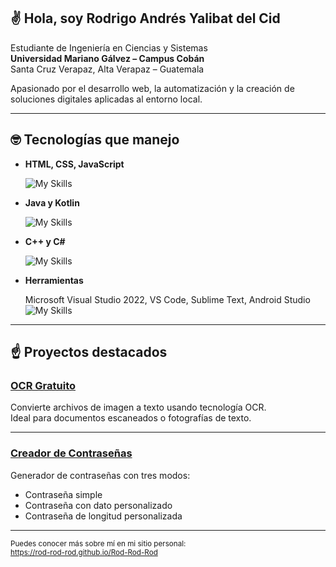 ## ✌️ Hola, soy Rodrigo Andrés Yalibat del Cid

Estudiante de Ingeniería en Ciencias y Sistemas  
**Universidad Mariano Gálvez – Campus Cobán**  
Santa Cruz Verapaz, Alta Verapaz – Guatemala  

Apasionado por el desarrollo web, la automatización y la creación de soluciones digitales aplicadas al entorno local.

---

## 🤓 Tecnologías que manejo

- **HTML, CSS, JavaScript**

  ![My Skills](https://skillicons.dev/icons?i=html,css,js)

- **Java y Kotlin**

  ![My Skills](https://skillicons.dev/icons?i=java,kotlin)

- **C++ y C#**

  ![My Skills](https://skillicons.dev/icons?i=cpp,cs)

- **Herramientas**

  Microsoft Visual Studio 2022, VS Code, Sublime Text, Android Studio  
  ![My Skills](https://skillicons.dev/icons?i=visualstudio,vscode,sublime,androidstudio)

---

## ☝️ Proyectos destacados

### [OCR Gratuito](https://rod-rod-rod.github.io/ocrgratuito/)
Convierte archivos de imagen a texto usando tecnología OCR.  
Ideal para documentos escaneados o fotografías de texto.

---

### [Creador de Contraseñas](https://rod-rod-rod.github.io/contragenerator/index.html)
Generador de contraseñas con tres modos:
- Contraseña simple
- Contraseña con dato personalizado
- Contraseña de longitud personalizada

---

<sub>Puedes conocer más sobre mí en mi sitio personal:  
<a href="https://rod-rod-rod.github.io/Rod-Rod-Rod" target="_blank">https://rod-rod-rod.github.io/Rod-Rod-Rod</a></sub>
